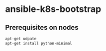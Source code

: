 # ansible-k8s-bootstrap

## Prerequisites on nodes

```bash
apt-get udpate
apt-get install python-minimal
```
